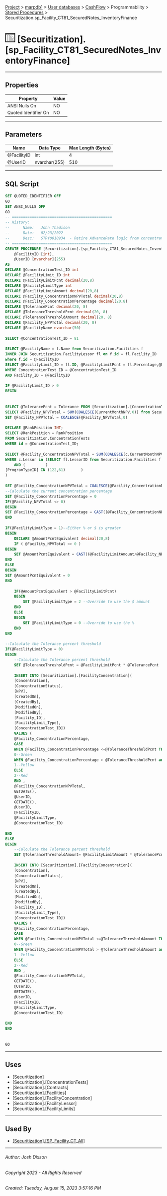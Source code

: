 #### 

[Project](../../../../../index.md) > [marpdb1](../../../../index.md) > [User databases](../../../index.md) > [CashFlow](../../index.md) > Programmability > [Stored Procedures](Stored_Procedures.md) > Securitization.sp_Facility_CT81_SecuredNotes_InventoryFinance

# ![Stored Procedures](../../../../../Images/StoredProcedure32.png) [Securitization].[sp_Facility_CT81_SecuredNotes_InventoryFinance]

---

## <a name="#properties"></a>Properties

| Property | Value |
|---|---|
| ANSI Nulls On | NO |
| Quoted Identifier On | NO |


---

## <a name="#parameters"></a>Parameters

| Name | Data Type | Max Length (Bytes) |
|---|---|---|
| @FacilityID | int | 4 |
| @UserID | nvarchar(255) | 510 |


---

## <a name="#sqlscript"></a>SQL Script

```sql
SET QUOTED_IDENTIFIER OFF
GO
SET ANSI_NULLS OFF
GO
-- =============================================
-- History:
--		Name:	John Thadison
--		Date:	02/23/2022
--		Desc:	STRY0018934  - Retire AdvanceRate logic from concentration tests.
-- =============================================
CREATE PROCEDURE [Securitization].[sp_Facility_CT81_SecuredNotes_InventoryFinance]
	@FacilityID [int],
	@UserID [nvarchar](255)
AS
DECLARE @ConcentrationTest_ID int
DECLARE @FacilityLimit_ID int
DECLARE @FacilityLimitPcnt decimal(20,8)
DECLARE @FacilityLimitType int 
DECLARE @FacilityLimitAmount decimal(20,8) 
DECLARE @Facility_ConcentrationNPVTotal decimal(20,8)
DECLARE @Facility_ConcentrationPercentage decimal(20,8)
DECLARE @TolerancePcnt decimal(20, 8)
DECLARE @ToleranceThresholdPcnt decimal(20, 8)
DECLARE @ToleranceThresholdAmount decimal(20, 8)
DECLARE @Facility_NPVTotal decimal(20, 8)
DECLARE @FacilityName nvarchar(50)

SELECT @ConcentrationTest_ID = 81

SELECT @FacilityName = f.Name from Securitization.Facilities f 
INNER JOIN Securitization.FacilityLessor fl on f.id = fl.Facility_ID
where f.id = @FacilityID
SELECT @FacilityLimit_ID = fl.ID, @FacilityLimitPcnt = fl.Percentage,@FacilityLimitAmount = fl.Amount, @FacilityLimitType = [Type] FROM [Securitization].[FacilityLimits] fl
WHERE ConcentrationTest_ID = @ConcentrationTest_ID
AND Facility_ID = @FacilityID

IF @FacilityLimit_ID > 0
BEGIN


SELECT @TolerancePcnt = Tolerance FROM [Securitization].[ConcentrationTests] WHERE ID = @ConcentrationTest_ID;
SELECT @Facility_NPVTotal = SUM(COALESCE(CurrentMonthNPV,0)) from Securitization.Contracts c WHERE Lessor in(SELECT fl.LessorID from Securitization.Facilities f INNER JOIN Securitization.FacilityLessor fl on f.id = fl.Facility_ID where f.id = @FacilityID);
SET @Facility_NPVTotal = COALESCE(@Facility_NPVTotal,0)

DECLARE @RankPosition INT; 
SELECT @RankPosition = RankPosition 
FROM Securitization.ConcentrationTests 
WHERE id = @ConcentrationTest_ID; 

SELECT @Facility_ConcentrationNPVTotal = SUM(COALESCE(c.CurrentMonthNPV,0)) FROM [Securitization].[Contracts] c
WHERE c.Lessor in (SELECT fl.LessorID from Securitization.Facilities f INNER JOIN Securitization.FacilityLessor fl on f.id = fl.Facility_ID where f.id = @FacilityID)
	AND (	      (
[ProgramTypeID] IN (122,61)	      )
) 

SET @Facility_ConcentrationNPVTotal = COALESCE(@Facility_ConcentrationNPVTotal,0)
--Calculate the current concentration percentage
SET @Facility_ConcentrationPercentage = 0
IF(@Facility_NPVTotal <> 0)
BEGIN
SET @Facility_ConcentrationPercentage = CAST((@Facility_ConcentrationNPVTotal/@Facility_NPVTotal) as decimal(20,8))
END

IF(@FacilityLimitType = 1)--Either % or $ is greater
BEGIN
	DECLARE @AmountPcntEquivalent decimal(20,8)
	IF ( @Facility_NPVTotal <> 0 ) 
BEGIN
	SET @AmountPcntEquivalent = CAST((@FacilityLimitAmount/@Facility_NPVTotal) as decimal(20,8))
END
ELSE
BEGIN
SET @AmountPcntEquivalent = 0
END

	IF(@AmountPcntEquivalent > @FacilityLimitPcnt)
	BEGIN
		SET @FacilityLimitType = 2 --Override to use the $ amount
	END
	ELSE
	BEGIN
		SET @FacilityLimitType = 0 --Override to use the %
	END
END

--Calculate the Tolerance percent threshold
IF(@FacilityLimitType = 0)
BEGIN
	--Calculate the Tolerance percent threshold
	SET @ToleranceThresholdPcnt = @FacilityLimitPcnt * @TolerancePcnt

	INSERT INTO [Securitization].[FacilityConcentration](
	[Concentration],
	[ConcentrationStatus],
	[NPV],
	[CreatedOn],
	[CreatedBy],
	[ModifiedOn],
	[ModifiedBy],
	[Facility_ID],
	[FacilityLimit_Type],
	[ConcentrationTest_ID])
	VALUES (
	@Facility_ConcentrationPercentage,
	CASE 
	WHEN @Facility_ConcentrationPercentage <=@ToleranceThresholdPcnt THEN
	0--Green
	WHEN @Facility_ConcentrationPercentage > @ToleranceThresholdPcnt and @Facility_ConcentrationPercentage <= @FacilityLimitPcnt THEN
	1--Yellow
	ELSE
	2--Red
	END ,
	@Facility_ConcentrationNPVTotal,
	GETDATE(),
	@UserID,
	GETDATE(),
	@UserID,
	@FacilityID,
	@FacilityLimitType,
	@ConcentrationTest_ID)

END
ELSE
BEGIN
	--Calculate the Tolerance percent threshold
	SET @ToleranceThresholdAmount= @FacilityLimitAmount * @TolerancePcnt

	INSERT INTO [Securitization].[FacilityConcentration](
	[Concentration],
	[ConcentrationStatus],
	[NPV],
	[CreatedOn],
	[CreatedBy],
	[ModifiedOn],
	[ModifiedBy],
	[Facility_ID],
	[FacilityLimit_Type],
	[ConcentrationTest_ID])
	VALUES (
	@Facility_ConcentrationPercentage,
	CASE 
	WHEN @Facility_ConcentrationNPVTotal <=@ToleranceThresholdAmount THEN
	0--Green
	WHEN @Facility_ConcentrationNPVTotal > @ToleranceThresholdAmount and @Facility_ConcentrationNPVTotal <= @FacilityLimitAmount THEN
	1--Yellow
	ELSE
	2--Red
	END ,
	@Facility_ConcentrationNPVTotal,
	GETDATE(),
	@UserID,
	GETDATE(),
	@UserID,
	@FacilityID,
	@FacilityLimitType,
	@ConcentrationTest_ID)

END
END


GO

```


---

## <a name="#uses"></a>Uses

* [Securitization]
* [Securitization].[ConcentrationTests]
* [Securitization].[Contracts]
* [Securitization].[Facilities]
* [Securitization].[FacilityConcentration]
* [Securitization].[FacilityLessor]
* [Securitization].[FacilityLimits]


---

## <a name="#usedby"></a>Used By

* [[Securitization].[SP_Facility_CT_All]](Securitization_SP_Facility_CT_All.md)


---

###### Author:  Josh Dixson

###### Copyright 2023 - All Rights Reserved

###### Created: Tuesday, August 15, 2023 3:57:16 PM

